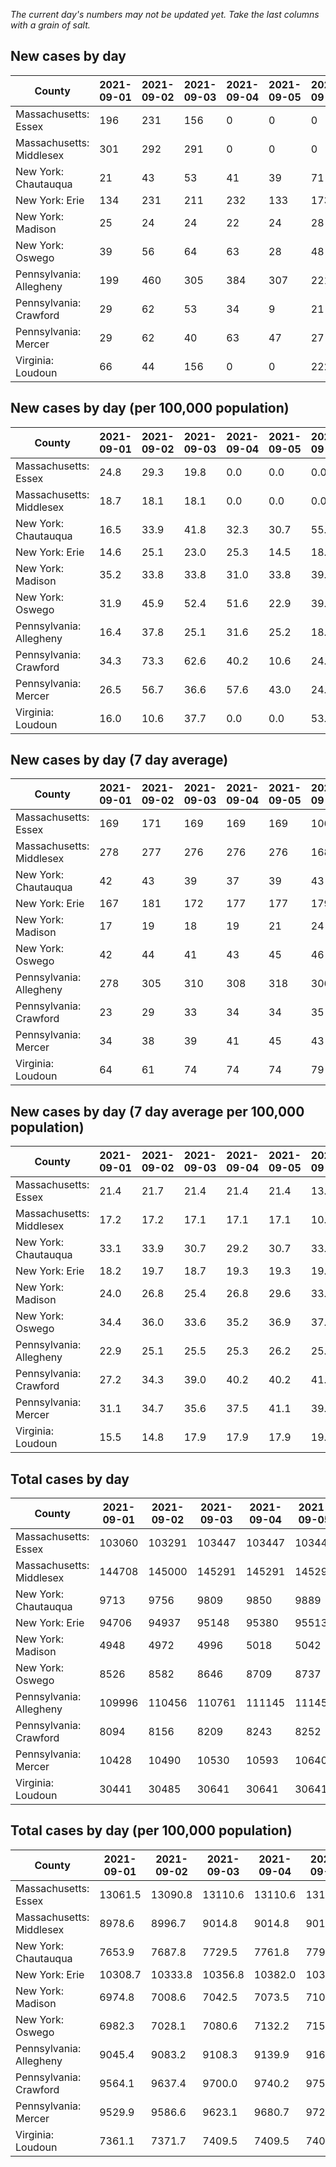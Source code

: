 _The current day's numbers may not be updated yet. Take the last columns with a grain of salt._
## New cases by day

| County | 2021-09-01 | 2021-09-02 | 2021-09-03 | 2021-09-04 | 2021-09-05 | 2021-09-06 | 2021-09-07 |
| --- | --- | --- | --- | --- | --- | --- | --- |
| Massachusetts: Essex | 196 | 231 | 156 | 0 | 0 | 0 | 651 |
| Massachusetts: Middlesex | 301 | 292 | 291 | 0 | 0 | 0 | 960 |
| New York: Chautauqua | 21 | 43 | 53 | 41 | 39 | 71 | 56 |
| New York: Erie | 134 | 231 | 211 | 232 | 133 | 173 | 167 |
| New York: Madison | 25 | 24 | 24 | 22 | 24 | 28 | 20 |
| New York: Oswego | 39 | 56 | 64 | 63 | 28 | 48 | 34 |
| Pennsylvania: Allegheny | 199 | 460 | 305 | 384 | 307 | 221 | 245 |
| Pennsylvania: Crawford | 29 | 62 | 53 | 34 | 9 | 21 | 3 |
| Pennsylvania: Mercer | 29 | 62 | 40 | 63 | 47 | 27 | 27 |
| Virginia: Loudoun | 66 | 44 | 156 | 0 | 0 | 222 | 40 |

## New cases by day (per 100,000 population)

| County | 2021-09-01 | 2021-09-02 | 2021-09-03 | 2021-09-04 | 2021-09-05 | 2021-09-06 | 2021-09-07 |
| --- | --- | --- | --- | --- | --- | --- | --- |
| Massachusetts: Essex | 24.8 | 29.3 | 19.8 | 0.0 | 0.0 | 0.0 | 82.5 |
| Massachusetts: Middlesex | 18.7 | 18.1 | 18.1 | 0.0 | 0.0 | 0.0 | 59.6 |
| New York: Chautauqua | 16.5 | 33.9 | 41.8 | 32.3 | 30.7 | 55.9 | 44.1 |
| New York: Erie | 14.6 | 25.1 | 23.0 | 25.3 | 14.5 | 18.8 | 18.2 |
| New York: Madison | 35.2 | 33.8 | 33.8 | 31.0 | 33.8 | 39.5 | 28.2 |
| New York: Oswego | 31.9 | 45.9 | 52.4 | 51.6 | 22.9 | 39.3 | 27.8 |
| Pennsylvania: Allegheny | 16.4 | 37.8 | 25.1 | 31.6 | 25.2 | 18.2 | 20.1 |
| Pennsylvania: Crawford | 34.3 | 73.3 | 62.6 | 40.2 | 10.6 | 24.8 | 3.5 |
| Pennsylvania: Mercer | 26.5 | 56.7 | 36.6 | 57.6 | 43.0 | 24.7 | 24.7 |
| Virginia: Loudoun | 16.0 | 10.6 | 37.7 | 0.0 | 0.0 | 53.7 | 9.7 |

## New cases by day (7 day average)

| County | 2021-09-01 | 2021-09-02 | 2021-09-03 | 2021-09-04 | 2021-09-05 | 2021-09-06 | 2021-09-07 |
| --- | --- | --- | --- | --- | --- | --- | --- |
| Massachusetts: Essex | 169 | 171 | 169 | 169 | 169 | 106 | 176 |
| Massachusetts: Middlesex | 278 | 277 | 276 | 276 | 276 | 168 | 263 |
| New York: Chautauqua | 42 | 43 | 39 | 37 | 39 | 43 | 46 |
| New York: Erie | 167 | 181 | 172 | 177 | 177 | 179 | 183 |
| New York: Madison | 17 | 19 | 18 | 19 | 21 | 24 | 24 |
| New York: Oswego | 42 | 44 | 41 | 43 | 45 | 46 | 47 |
| Pennsylvania: Allegheny | 278 | 305 | 310 | 308 | 318 | 306 | 303 |
| Pennsylvania: Crawford | 23 | 29 | 33 | 34 | 34 | 35 | 30 |
| Pennsylvania: Mercer | 34 | 38 | 39 | 41 | 45 | 43 | 42 |
| Virginia: Loudoun | 64 | 61 | 74 | 74 | 74 | 79 | 75 |

## New cases by day (7 day average per 100,000 population)

| County | 2021-09-01 | 2021-09-02 | 2021-09-03 | 2021-09-04 | 2021-09-05 | 2021-09-06 | 2021-09-07 |
| --- | --- | --- | --- | --- | --- | --- | --- |
| Massachusetts: Essex | 21.4 | 21.7 | 21.4 | 21.4 | 21.4 | 13.4 | 22.3 |
| Massachusetts: Middlesex | 17.2 | 17.2 | 17.1 | 17.1 | 17.1 | 10.4 | 16.3 |
| New York: Chautauqua | 33.1 | 33.9 | 30.7 | 29.2 | 30.7 | 33.9 | 36.2 |
| New York: Erie | 18.2 | 19.7 | 18.7 | 19.3 | 19.3 | 19.5 | 19.9 |
| New York: Madison | 24.0 | 26.8 | 25.4 | 26.8 | 29.6 | 33.8 | 33.8 |
| New York: Oswego | 34.4 | 36.0 | 33.6 | 35.2 | 36.9 | 37.7 | 38.5 |
| Pennsylvania: Allegheny | 22.9 | 25.1 | 25.5 | 25.3 | 26.2 | 25.2 | 24.9 |
| Pennsylvania: Crawford | 27.2 | 34.3 | 39.0 | 40.2 | 40.2 | 41.4 | 35.4 |
| Pennsylvania: Mercer | 31.1 | 34.7 | 35.6 | 37.5 | 41.1 | 39.3 | 38.4 |
| Virginia: Loudoun | 15.5 | 14.8 | 17.9 | 17.9 | 17.9 | 19.1 | 18.1 |

## Total cases by day

| County | 2021-09-01 | 2021-09-02 | 2021-09-03 | 2021-09-04 | 2021-09-05 | 2021-09-06 | 2021-09-07 |
| --- | --- | --- | --- | --- | --- | --- | --- |
| Massachusetts: Essex | 103060 | 103291 | 103447 | 103447 | 103447 | 103447 | 104098 |
| Massachusetts: Middlesex | 144708 | 145000 | 145291 | 145291 | 145291 | 145291 | 146251 |
| New York: Chautauqua | 9713 | 9756 | 9809 | 9850 | 9889 | 9960 | 10016 |
| New York: Erie | 94706 | 94937 | 95148 | 95380 | 95513 | 95686 | 95853 |
| New York: Madison | 4948 | 4972 | 4996 | 5018 | 5042 | 5070 | 5090 |
| New York: Oswego | 8526 | 8582 | 8646 | 8709 | 8737 | 8785 | 8819 |
| Pennsylvania: Allegheny | 109996 | 110456 | 110761 | 111145 | 111452 | 111673 | 111918 |
| Pennsylvania: Crawford | 8094 | 8156 | 8209 | 8243 | 8252 | 8273 | 8276 |
| Pennsylvania: Mercer | 10428 | 10490 | 10530 | 10593 | 10640 | 10667 | 10694 |
| Virginia: Loudoun | 30441 | 30485 | 30641 | 30641 | 30641 | 30863 | 30903 |

## Total cases by day (per 100,000 population)

| County | 2021-09-01 | 2021-09-02 | 2021-09-03 | 2021-09-04 | 2021-09-05 | 2021-09-06 | 2021-09-07 |
| --- | --- | --- | --- | --- | --- | --- | --- |
| Massachusetts: Essex | 13061.5 | 13090.8 | 13110.6 | 13110.6 | 13110.6 | 13110.6 | 13193.1 |
| Massachusetts: Middlesex | 8978.6 | 8996.7 | 9014.8 | 9014.8 | 9014.8 | 9014.8 | 9074.3 |
| New York: Chautauqua | 7653.9 | 7687.8 | 7729.5 | 7761.8 | 7792.6 | 7848.5 | 7892.6 |
| New York: Erie | 10308.7 | 10333.8 | 10356.8 | 10382.0 | 10396.5 | 10415.3 | 10433.5 |
| New York: Madison | 6974.8 | 7008.6 | 7042.5 | 7073.5 | 7107.3 | 7146.8 | 7175.0 |
| New York: Oswego | 6982.3 | 7028.1 | 7080.6 | 7132.2 | 7155.1 | 7194.4 | 7222.2 |
| Pennsylvania: Allegheny | 9045.4 | 9083.2 | 9108.3 | 9139.9 | 9165.1 | 9183.3 | 9203.4 |
| Pennsylvania: Crawford | 9564.1 | 9637.4 | 9700.0 | 9740.2 | 9750.8 | 9775.6 | 9779.2 |
| Pennsylvania: Mercer | 9529.9 | 9586.6 | 9623.1 | 9680.7 | 9723.6 | 9748.3 | 9773.0 |
| Virginia: Loudoun | 7361.1 | 7371.7 | 7409.5 | 7409.5 | 7409.5 | 7463.1 | 7472.8 |
